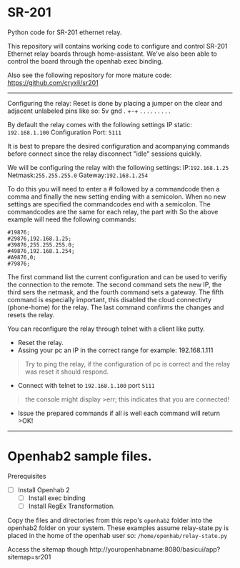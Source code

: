 # SR-201
Python code for SR-201 ethernet relay.

This repository will contains working code to configure and control SR-201 Ethernet relay boards through home-assistant.
We've also been able to control the board through the openhab exec binding.

Also see the following repository for more mature code:
https://github.com/cryxli/sr201

---
Configuring the relay:
Reset is done by placing a jumper on the clear and adjacent unlabeled pins like so:
5v        gnd
. +-+ . . .
. . . . . .

By default the relay comes with the following settings
IP static: `192.168.1.100`
Configuration Port: `5111`

It is best to prepare the desired configuration and acompanying commands before connect since the relay disconnect "idle" sessions quickly.

We will be configuring the relay with the following settings:
IP:`192.168.1.25`
Netmask:`255.255.255.0`
Gateway:`192.168.1.254`

To do this you will need to enter a # followed by a commandcode then a comma and finally the new setting ending with a semicolon. When no new settings are specified the commandcodes end with a semicolon. 
The commandcodes are the same for each relay, the part with 
So the above example will need the following commands:
```
#19876;
#29876,192.168.1.25;
#39876,255.255.255.0;
#49876,192.168.1.254;
#A9876,0;
#79876;
```
The first command list the current configuration and can be used to verifiy the connection to the remote.
The second command sets the new IP, the third sers the netmask, and the fourth command sets a gateway.
The fifth command is especially important, this disabled the cloud connectivty (phone-home) for the relay.
The last command confirms the changes and resets the relay.

You can reconfigure the relay through telnet with a client like putty.
- Reset the relay.
- Assing your pc an IP in the correct range for example: 192.168.1.111
> Try to ping the relay, if the configuration of pc is correct and the relay was reset it should respond.
- Connect with telnet to `192.168.1.100` port `5111`
> the console might display >err; this indicates that you are connected!
- Issue the prepared commands if all is well each command will return >OK!

---
# Openhab2 sample files.
Prerequisites
- [ ] Install Openhab 2
  - [ ] Install exec binding
  - [ ] Install RegEx Transformation.

Copy the files and directories from this repo's `openhab2` folder into the openhab2 folder on your system. 
These examples assume relay-state.py is placed in the home of the openhab user so: `/home/openhab/relay-state.py`

Access the sitemap though http://youropenhabname:8080/basicui/app?sitemap=sr201
